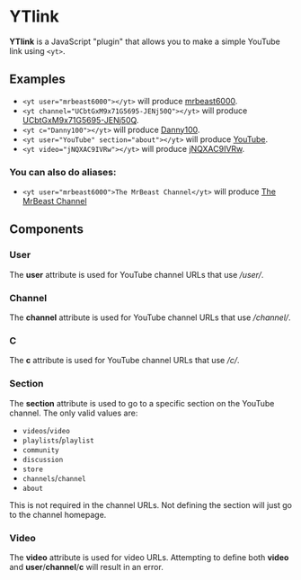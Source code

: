 # YTlink
**YTlink** is a JavaScript "plugin" that allows you to make a simple YouTube link using `<yt>`.

## Examples
- `<yt user="mrbeast6000"></yt>` will produce [mrbeast6000](//youtube.com/user/mrbeast6000).
- `<yt channel="UCbtGxM9x71G5695-JENj50Q"></yt>` will produce [UCbtGxM9x71G5695-JENj50Q](//youtube.com/channel/UCbtGxM9x71G5695-JENj50Q).
- `<yt c="Danny100"></yt>` will produce [Danny100](//youtube.com/c/Danny100).
- `<yt user="YouTube" section="about"></yt>` will produce [YouTube](//youtube.com/user/YouTube/about).
- `<yt video="jNQXAC9IVRw"></yt>` will produce [jNQXAC9IVRw](//youtube.com/watch?v=jNQXAC9IVRw).

### You can also do aliases:
- `<yt user="mrbeast6000">The MrBeast Channel</yt>` will produce [The MrBeast Channel](//youtube.com/user/mrbeast6000)

## Components
### User
The **user** attribute is used for YouTube channel URLs that use */user/*.

### Channel
The **channel** attribute is used for YouTube channel URLs that use */channel/*.

### C
The **c** attribute is used for YouTube channel URLs that use */c/*.

### Section
The **section** attribute is used to go to a specific section on the YouTube channel. The only valid values are:
- `videos`/`video`
- `playlists`/`playlist`
- `community`
- `discussion`
- `store`
- `channels`/`channel`
- `about`

This is not required in the channel URLs. Not defining the section will just go to the channel homepage.

### Video
The **video** attribute is used for video URLs. Attempting to define both **video** and **user**/**channel**/**c** will result in an error.
